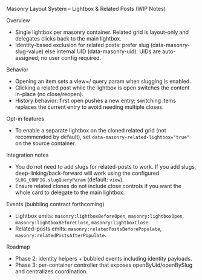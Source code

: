Masonry Layout System – Lightbox & Related Posts (WIP Notes)

Overview
- Single lightbox per masonry container. Related grid is layout-only and delegates clicks back to the main lightbox.
- Identity-based exclusion for related posts: prefer slug (data-masonry-slug-value) else internal UID (data-masonry-uid). UIDs are auto-assigned; no user config required.

Behavior
- Opening an item sets a view=<prefix>/<slug> query param when slugging is enabled.
- Clicking a related post while the lightbox is open switches the content in-place (no close/reopen).
- History behavior: first open pushes a new entry; switching items replaces the current entry to avoid needing multiple closes.

Opt-in features
- To enable a separate lightbox on the cloned related grid (not recommended by default), set `data-masonry-related-lightbox="true"` on the source container.

Integration notes
- You do not need to add slugs for related-posts to work. If you add slugs, deep-linking/back-forward will work using the configured `SLUG_CONFIG.slugQueryParam` (default: `view`).
- Ensure related clones do not include close controls if you want the whole card to delegate to the main lightbox.

Events (bubbling contract forthcoming)
- Lightbox emits: `masonry:lightboxBeforeOpen`, `masonry:lightboxOpen`, `masonry:lightboxBeforeClose`, `masonry:lightboxClose`.
- Related-posts emits: `masonry:relatedPostsBeforePopulate`, `masonry:relatedPostsAfterPopulate`.

Roadmap
- Phase 2: identity helpers + bubbled events including identity payloads.
- Phase 3: per-container controller that exposes openByUid/openBySlug and centralizes coordination.


